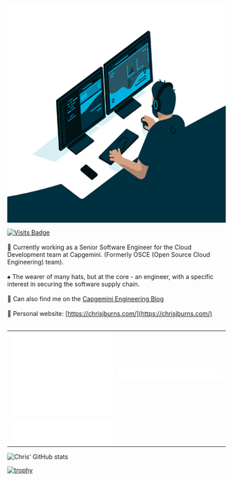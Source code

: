 <img align="center" alt="GIF" src="https://github.com/ChrisJBurns/ChrisJBurns/blob/main/code.gif?raw=true" width="800" height="500" />

[![Visits Badge](https://badges.pufler.dev/visits/chrisjburns/chrisjburns)](https://badges.pufler.dev/visits/chrisjburns/chrisjburns)
</br>
</br>
🔭 Currently working as a Senior Software Engineer for the Cloud Development team at Capgemini. (Formerly OSCE (Open Source Cloud Engineering) team).
</br>
</br>
♠️ The wearer of many hats, but at the core - an engineer, with a specific interest in securing the software supply chain.
</br>
</br>
💠 Can also find me on the [Capgemini Engineering Blog](https://capgemini.github.io/authors/#author-chris-burns)
</br>
</br>
🧪 Personal website: [https://chrisjburns.com/](https://chrisjburns.com/)
</br>
</br>

<table>
  <tr>
    <td align="center">
      <img src="https://github.com/ChrisJBurns/ChrisJBurns/blob/main/metrics.classic.svg">
    </td>
    <td align="center">
      <img src="https://github.com/ChrisJBurns/ChrisJBurns/blob/main/metrics.plugin.achievements.svg">
    </td>
  </tr>
    <tr>
    <td align="center">
      <img src="https://github.com/ChrisJBurns/ChrisJBurns/blob/main/metrics.plugin.reactions.svg">
    </td>
  </tr>
</table>

![Chris' GitHub stats](https://github-readme-stats.vercel.app/api?username=chrisjburns&show_icons=true&theme=dark)

[![trophy](https://github-profile-trophy.vercel.app/?username=chrisjburns)](https://github-profile-trophy.vercel.app/?username=chrisjburns&theme=matrix&no-frame=true&margin-w=10&column=7)
